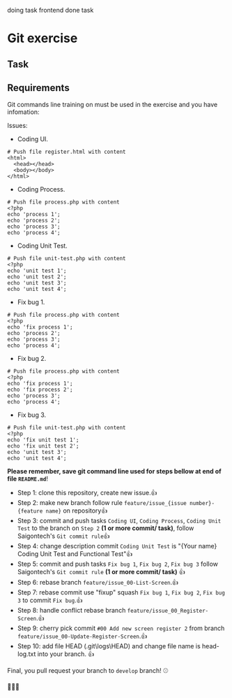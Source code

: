 doing task frontend
done task


# Git exercise

## Task



## Requirements

Git commands line training on  must be used in the exercise and you have infomation:

Issues:

* Coding UI.
```
# Push file register.html with content
<html>
  <head></head>
  <body></body>
</html>
```
* Coding Process.
```
# Push file process.php with content
<?php
echo 'process 1';
echo 'process 2';
echo 'process 3';
echo 'process 4';
```
* Coding Unit Test.
```
# Push file unit-test.php with content
<?php
echo 'unit test 1';
echo 'unit test 2';
echo 'unit test 3';
echo 'unit test 4';
```
* Fix bug 1.
```
# Push file process.php with content
<?php
echo 'fix process 1';
echo 'process 2';
echo 'process 3';
echo 'process 4';
```
* Fix bug 2.
```
# Push file process.php with content
<?php
echo 'fix process 1';
echo 'fix process 2';
echo 'process 3';
echo 'process 4';
```
* Fix bug 3.
```
# Push file unit-test.php with content
<?php
echo 'fix unit test 1';
echo 'fix unit test 2';
echo 'unit test 3';
echo 'unit test 4';
```

**Please remember, save git command line used for steps bellow at end of file `README.md`**!

* Step 1: clone this repository, create new issue.:+1:
* Step 2: make new branch follow rule `feature/issue_{issue number}-{feature name}` on repository:+1:
* Step 3: commit and push tasks `Coding UI`, `Coding Process`, `Coding Unit Test` to the branch on `Step 2` **(1 or more commit/ task)**, follow Saigontech's `Git commit rule`:+1:
* Step 4: change description commit `Coding Unit Test` is "{Your name} Coding Unit Test and Functional Test":+1:
* Step 5: commit and push tasks `Fix bug 1`, `Fix bug 2`, `Fix bug 3` follow Saigontech's `Git commit rule` **(1 or more commit/ task)** :+1:
* Step 6: rebase branch `feature/issue_00-List-Screen`.:+1:
* Step 7: rebase commit use "fixup" squash `Fix bug 1`, `Fix bug 2`, `Fix bug 3` to commit `Fix bug`.:+1:
* Step 8: handle conflict rebase branch `feature/issue_00_Register-Screen`.:+1:
* Step 9: cherry pick commit `#00 Add new screen register 2` from branch `feature/issue_00-Update-Register-Screen`.:+1:
* Step 10: add file HEAD (.git\logs\HEAD) and change file name is head-log.txt into your branch. :+1:

Final, you pull request your branch to `develop` branch! :baseball:

:clap::clap::clap:
